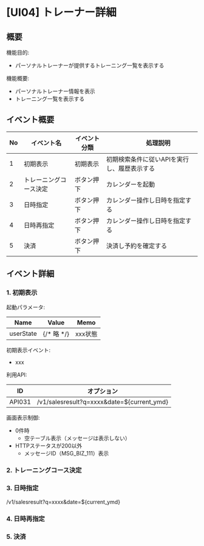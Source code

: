 # [UI04] トレーナー詳細

## 概要

機能目的:

- パーソナルトレーナーが提供するトレーニング一覧を表示する

機能概要:

- パーソナルトレーナー情報を表示
- トレーニング一覧を表示する

## イベント概要

| No | イベント名                              | イベント分類 | 　  　 処理説明                                                                                                              |
|--- |-----------------------------------------|---------------|------------------------------------------------|
| 1  | 初期表示                                |  初期表示     | 初期検索条件に従いAPIを実行し、履歴表示する  |
| 2  | トレーニングコース決定                                |  ボタン押下   | カレンダーを起動 |
| 3  | 日時指定                                |  ボタン押下   | カレンダー操作し日時を指定する |
| 4  | 日時再指定                                |  ボタン押下   | カレンダー操作し日時を指定する |
| 5  | 決済                                    |  ボタン押下   | 決済し予約を確定する                |

## イベント詳細

### 1. 初期表示

起動パラメータ:

| Name | Value | Memo |
| --- | --- | --- |
| userState | {/* 略 */} | xxx状態 |

初期表示イベント:

- xxx

利用API:

| ID  |  オプション |
| --- | --- |
| API031 | /v1/salesresult?q=xxxx&date=${current_ymd} |

画面表示制御:

- 0件時
  - 空テーブル表示（メッセージは表示しない）
- HTTPステータスが200以外
  - メッセージID（MSG_BIZ_111）表示

### 2. トレーニングコース決定

### 3. 日時指定

/v1/salesresult?q=xxxx&date=${current_ymd}

### 4. 日時再指定

### 5. 決済
